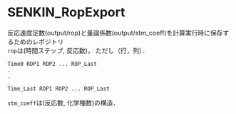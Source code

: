 # SENKIN_RopExport

反応速度定数(output/rop)と量論係数(output/stm_coeff)を計算実行時に保存するためのレポジトリ  
`rop`は(時間ステップ, 反応数)， ただし（行，列）．
```
Time0 ROP1 ROP2 ... ROP_Last
.
.
.
Time_Last ROP1 ROP2 ... ROP_Last
```

`stm_coeff`は(反応数, 化学種数)の構造．